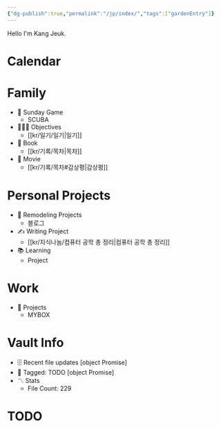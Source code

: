 ```yaml
---
{"dg-publish":true,"permalink":"/jp/index/","tags":["gardenEntry"]}
---
```



Hello I'm Kang Jeuk.


# Calendar
# Family
- 🏈 Sunday Game
	- SCUBA
- 👨‍👩‍👦 Objectives
	- [[kr/일기/일기\|일기]]
- 🌅 Book 
	- [[kr/기록/목차\|목차]]
- 🎥 Movie
	- [[kr/기록/목차#감상평\|감상평]]


 # Personal Projects
- 🏡 Remodeling Projects
	- 블로그
 - ✍️ Writing Project
	- [[kr/지식나눔/컴퓨터 공학 총 정리\|컴퓨터 공학 총 정리]]
- 📚 Learning
	- Project

# Work
- 💼 Projects
	- MYBOX


# Vault Info
- 🗄️ Recent file updates
 [object Promise]
- 🔖 Tagged:  TODO
 [object Promise]
- 〽️ Stats
	-  File Count: 229

# TODO

